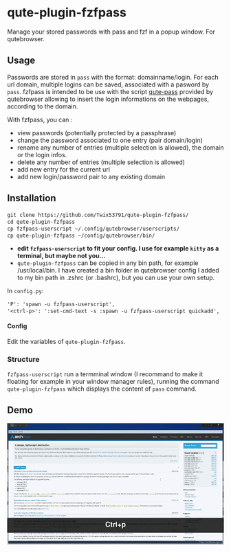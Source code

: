# qute-plugin-fzfpass
Manage your stored passwords with pass and fzf in a popup window. For qutebrowser.

## Usage
Passwords are stored in `pass` with the format: domainname/login. For each url domain, multiple logins can be saved, associated with a pasword by `pass`. fzfpass is intended to be use with the script [qute-pass](https://github.com/qutebrowser/qutebrowser/blob/main/misc/userscripts/qute-pass) provided by qutebrowser allowing to insert the login informations on the webpages, according to the domain.

With fzfpass, you can :
- view passwords (potentially protected by a passphrase)
- change the password associated to one entry (pair domain/login)
- rename any number of entries (multiple selection is allowed), the domain or the login infos.
- delete any number of entries (multiple selection is allowed)
- add new entry for the current url
- add new login/password pair to any existing domain

## Installation

```
git clone https://github.com/Twix53791/qute-plugin-fzfpass/
cd qute-plugin-fzfpass
cp fzfpass-userscript ~/.config/qutebrowser/userscripts/
cp qute-plugin-fzfpass ~/config/qutebrowser/bin/
```

* **edit `fzfpass-userscript` to fit your config. I use for example `kitty` as a terminal, but maybe not you...**
* `qute-plugin-fzfpass` can be copied in any bin path, for example /usr/local/bin. I have created a bin folder in qutebrowser config I added to my bin path in .zshrc (or .bashrc), but you can use your own setup.

In `config.py`:
```
'P': 'spawn -u fzfpass-userscript',
'<ctrl-p>': ':set-cmd-text -s :spawn -u fzfpass-userscript quickadd',
```

#### Config
Edit the variables of `qute-plugin-fzfpass`.

### Structure
`fzfpass-userscript` run a termminal window (I recommand to make it floating for example in your window manager rules), running the command `qute-plugin-fzfpass` which displays the content of `pass` command.

## Demo

![](https://github.com/Twix53791/qute-plugin-fzfpass/blob/main/demo.gif)
